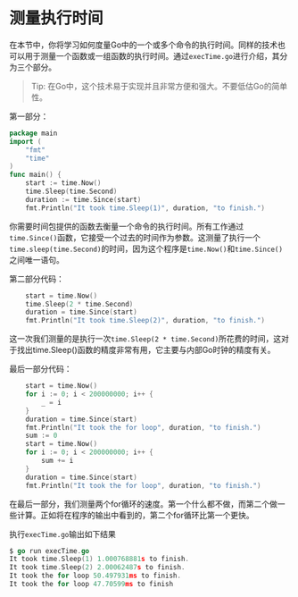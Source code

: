 # 测量执行时间

在本节中，你将学习如何度量Go中的一个或多个命令的执行时间。同样的技术也可以用于测量一个函数或一组函数的执行时间。通过`execTime.go`进行介绍，其分为三个部分。

> Tip: 在Go中，这个技术易于实现并且非常方便和强大。不要低估Go的简单性。

第一部分：

```Go
package main
import (
    "fmt"
    "time"
)
func main() {
    start := time.Now()
    time.Sleep(time.Second)
    duration := time.Since(start)
    fmt.Println("It took time.Sleep(1)", duration, "to finish.")
```

你需要时间包提供的函数去衡量一个命令的执行时间。所有工作通过`time.Since()`函数，它接受一个过去的时间作为参数。这测量了执行一个`time.sleep(time.Second)`的时间，因为这个程序是`time.Now()`和`time.Since()`之间唯一语句。

第二部分代码：

```go
    start = time.Now()
    time.Sleep(2 * time.Second)
    duration = time.Since(start)
    fmt.Println("It took time.Sleep(2)", duration, "to finish.")
```
这一次我们测量的是执行一次`time.Sleep(2 * time.Second)`所花费的时间，这对于找出time.Sleep()函数的精度非常有用，它主要与内部Go时钟的精度有关。

最后一部分代码：
```go
    start = time.Now()
    for i := 0; i < 200000000; i++ {
        _ = i
    }
    duration = time.Since(start)
    fmt.Println("It took the for loop", duration, "to finish.")
    sum := 0
    start = time.Now()
    for i := 0; i < 200000000; i++ {
        sum += i
    }
    duration = time.Since(start)
    fmt.Println("It took the for loop", duration, "to finish.")
```

在最后一部分，我们测量两个for循环的速度。第一个什么都不做，而第二个做一些计算。正如将在程序的输出中看到的，第二个for循环比第一个更快。

执行`execTime.go`输出如下结果
```go
$ go run execTime.go
It took time.Sleep(1) 1.000768881s to finish.
It took time.Sleep(2) 2.00062487s to finish.
It took the for loop 50.497931ms to finish.
It took the for loop 47.70599ms to finish
```
